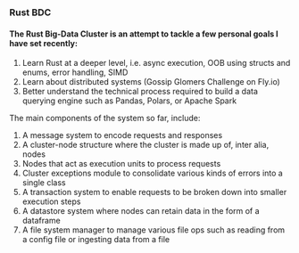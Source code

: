 ### Rust BDC

#### The Rust Big-Data Cluster is an attempt to tackle a few personal goals I have set recently:

1. Learn Rust at a deeper level, i.e. async execution, OOB using structs and enums, error handling, SIMD
2. Learn about distributed systems (Gossip Glomers Challenge on Fly.io)
3. Better understand the technical process required to build a data querying engine such as Pandas, Polars, or Apache Spark


The main components of the system so far, include:
1. A message system to encode requests and responses
2. A cluster-node structure where the cluster is made up of, inter alia, nodes
3. Nodes that act as execution units to process requests
4. Cluster exceptions module to consolidate various kinds of errors into a single class
5. A transaction system to enable requests to be broken down into smaller execution steps
6. A datastore system where nodes can retain data in the form of a dataframe
7. A file system manager to manage various file ops such as reading from a config file or ingesting data from a file